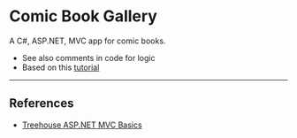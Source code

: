 # Comic Book Gallery

A C#, ASP.NET, MVC app for comic books.
- See also comments in code for logic
- Based on this [tutorial](https://teamtreehouse.com/library/aspnet-mvc-basics)












--------------------------------------------------

## References

- [Treehouse ASP.NET MVC Basics](https://teamtreehouse.com/library/aspnet-mvc-basics)
